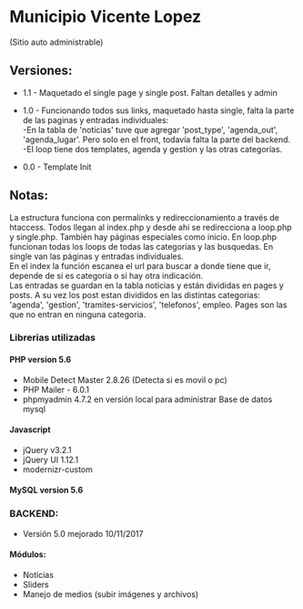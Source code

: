 # Municipio Vicente Lopez
(Sitio auto administrable)

## Versiones:
* 1.1 - Maquetado el single page y single post. Faltan detalles y admin

* 1.0 - Funcionando todos sus links, maquetado hasta single, falta la parte de las paginas y entradas individuales:  
-En la tabla de 'noticias' tuve que agregar 'post_type', 'agenda_out', 'agenda_lugar'. Pero solo en el front, todavía falta la parte del backend.  
-El loop tiene dos templates, agenda y gestion y las otras categorías.  

* 0.0 - Template Init

## Notas:
La estructura funciona con permalinks y redireccionamiento a través de htaccess.
Todos llegan al index.php y desde ahí se redirecciona a loop.php y single.php. También hay páginas especiales como inicio. En loop.php funcionan todas los loops de todas las categorias y las busquedas. En single van las páginas y entradas individuales.  
En el index la función escanea el url para buscar a donde tiene que ir, depende de si es categoria o si hay otra indicación.  
Las entradas se guardan en la tabla noticias y están divididas en pages y posts. A su vez los post estan divididos en las distintas categorias: 'agenda', 'gestion', 'tramites-servicios', 'telefonos', empleo. Pages son las que no entran en ninguna categoria.  

### Librerias utilizadas

#### PHP version 5.6
* Mobile Detect Master 2.8.26 (Detecta si es movil o pc)
* PHP Mailer - 6.0.1
* phpmyadmin 4.7.2 en versión local para administrar Base de datos mysql

#### Javascript
* jQuery v3.2.1
* jQuery UI 1.12.1
* modernizr-custom

#### MySQL version 5.6


### BACKEND:
* Versión 5.0 mejorado 10/11/2017

#### Módulos:
* Noticias
* Sliders
* Manejo de medios (subir imágenes y archivos)
